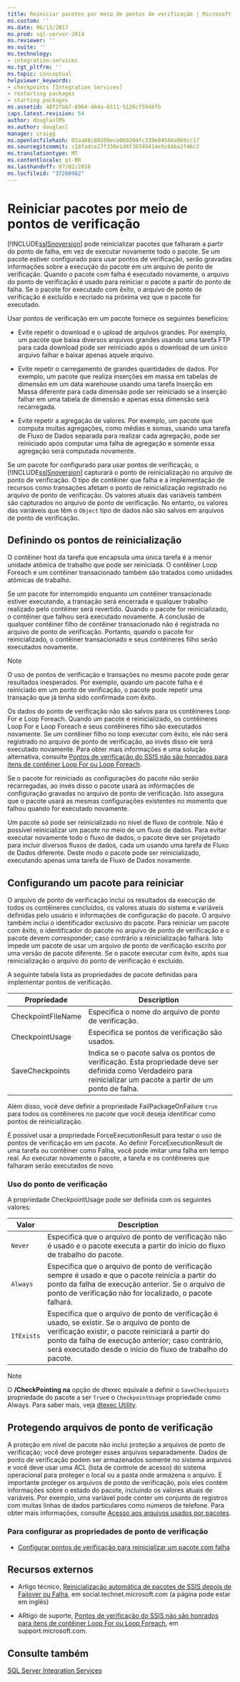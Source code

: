 ```yaml
---
title: Reiniciar pacotes por meio de pontos de verificação | Microsoft Docs
ms.custom: ''
ms.date: 06/13/2017
ms.prod: sql-server-2014
ms.reviewer: ''
ms.suite: ''
ms.technology:
- integration-services
ms.tgt_pltfrm: ''
ms.topic: conceptual
helpviewer_keywords:
- checkpoints [Integration Services]
- restarting packages
- starting packages
ms.assetid: 48f2fbb7-8964-484a-8311-5126cf594bfb
caps.latest.revision: 54
author: douglaslMS
ms.author: douglasl
manager: craigg
ms.openlocfilehash: 02aa88c80200ece060204fc339e84560a069cc17
ms.sourcegitcommit: c18fadce27f330e1d4f36549414e5c84ba2f46c2
ms.translationtype: MT
ms.contentlocale: pt-BR
ms.lasthandoff: 07/02/2018
ms.locfileid: "37260982"
---
```

# <a name="restart-packages-by-using-checkpoints"></a>Reiniciar pacotes por meio de pontos de verificação
  [!INCLUDE[ssISnoversion](../../includes/ssisnoversion-md.md)] pode reinicializar pacotes que falharam a partir do ponto de falha, em vez de executar novamente todo o pacote. Se um pacote estiver configurado para usar pontos de verificação, serão gravadas informações sobre a execução do pacote em um arquivo de ponto de verificação. Quando o pacote com falha é executado novamente, o arquivo do ponto de verificação é usado para reiniciar o pacote a partir do ponto de falha. Se o pacote for executado com êxito, o arquivo de ponto de verificação é excluído e recriado na próxima vez que o pacote for executado.  
  
 Usar pontos de verificação em um pacote fornece os seguintes benefícios:  
  
-   Evite repetir o download e o upload de arquivos grandes. Por exemplo, um pacote que baixa diversos arquivos grandes usando uma tarefa FTP para cada download pode ser reiniciado após o download de um único arquivo falhar e baixar apenas aquele arquivo.  
  
-   Evite repetir o carregamento de grandes quantidades de dados. Por exemplo, um pacote que realiza inserções em massa em tabelas de dimensão em um data warehouse usando uma tarefa Inserção em Massa diferente para cada dimensão pode ser reiniciado se a inserção falhar em uma tabela de dimensão e apenas essa dimensão será recarregada.  
  
-   Evite repetir a agregação de valores. Por exemplo, um pacote que computa muitas agregações, como médias e somas, usando uma tarefa de Fluxo de Dados separada para realizar cada agregação, pode ser reiniciado após computar uma falha de agregação e somente essa agregação será computada novamente.  
  
 Se um pacote for configurado para usar pontos de verificação, o [!INCLUDE[ssISnoversion](../../includes/ssisnoversion-md.md)] capturará o ponto de reinicialização no arquivo de ponto de verificação. O tipo de contêiner que falha e a implementação de recursos como transações afetam o ponto de reinicialização registrado no arquivo de ponto de verificação. Os valores atuais das variáveis também são capturados no arquivo de ponto de verificação. No entanto, os valores das variáveis que têm o `Object` tipo de dados não são salvos em arquivos de ponto de verificação.  
  
## <a name="defining-restart-points"></a>Definindo os pontos de reinicialização  
 O contêiner host da tarefa que encapsula uma única tarefa é a menor unidade atômica de trabalho que pode ser reiniciada. O contêiner Loop Foreach e um contêiner transacionado também são tratados como unidades atômicas de trabalho.  
  
 Se um pacote for interrompido enquanto um contêiner transacionado estiver executando, a transação será encerrada e qualquer trabalho realizado pelo contêiner será revertido. Quando o pacote for reinicializado, o contêiner que falhou será executado novamente. A conclusão de qualquer contêiner filho de contêiner transacionado não é registrada no arquivo de ponto de verificação. Portanto, quando o pacote for reinicializado, o contêiner transacionado e seus contêineres filho serão executados novamente.  
  
> [!NOTE]  
>  O uso de pontos de verificação e transações no mesmo pacote pode gerar resultados inesperados. Por exemplo, quando um pacote falha e é reiniciado em um ponto de verificação, o pacote pode repetir uma transação que já tenha sido confirmada com êxito.  
  
 Os dados do ponto de verificação não são salvos para os contêineres Loop For e Loop Foreach. Quando um pacote é reinicializado, os contêineres Loop For e Loop Foreach e seus contêineres filho são executados novamente. Se um contêiner filho no loop executar com êxito, ele não será registrado no arquivo de ponto de verificação, ao invés disso ele será executado novamente. Para obter mais informações e uma solução alternativa, consulte [Pontos de verificação do SSIS não são honrados para itens de contêiner Loop For ou Loop Foreach](http://go.microsoft.com/fwlink/?LinkId=241633).  
  
 Se o pacote for reiniciado as configurações do pacote não serão recarregadas, ao invés disso o pacote usará as informações de configuração gravadas no arquivo de ponto de verificação. Isto assegura que o pacote usará as mesmas configurações existentes no momento que falhou quando for executado novamente.  
  
 Um pacote só pode ser reinicializado no nível de fluxo de controle. Não é possível reinicializar um pacote no meio de um fluxo de dados. Para evitar executar novamente todo o fluxo de dados, o pacote deve ser projetado para incluir diversos fluxos de dados, cada um usando uma tarefa de Fluxo de Dados diferente. Deste modo o pacote pode ser reinicializado, executando apenas uma tarefa de Fluxo de Dados novamente.  
  
## <a name="configuring-a-package-to-restart"></a>Configurando um pacote para reiniciar  
 O arquivo de ponto de verificação inclui os resultados da execução de todos os contêineres concluídos, os valores atuais do sistema e variáveis definidas pelo usuário e informações de configuração do pacote. O arquivo também inclui o identificador exclusivo do pacote. Para reiniciar um pacote com êxito, o identificador do pacote no arquivo de ponto de verificação e o pacote devem corresponder; caso contrário a reinicialização falhará. Isto impede um pacote de usar um arquivo de ponto de verificação escrito por uma versão de pacote diferente. Se o pacote executar com êxito, após sua reinicialização o arquivo do ponto de verificação é excluído.  
  
 A seguinte tabela lista as propriedades de pacote definidas para implementar pontos de verificação.  
  
|Propriedade|Description|  
|--------------|-----------------|  
|CheckpointFileName|Especifica o nome do arquivo de ponto de verificação.|  
|CheckpointUsage|Especifica se pontos de verificação são usados.|  
|SaveCheckpoints|Indica se o pacote salva os pontos de verificação. Esta propriedade deve ser definida como Verdadeiro para reinicializar um pacote a partir de um ponto de falha.|  
  
 Além disso, você deve definir a propriedade FailPackageOnFailure `true` para todos os contêineres no pacote que você deseja identificar como pontos de reinicialização.  
  
 É possível usar a propriedade ForceExecutionResult para testar o uso de pontos de verificação em um pacote. Ao definir ForceExecutionResult de uma tarefa ou contêiner como Falha, você pode imitar uma falha em tempo real. Ao executar novamente o pacote, a tarefa e os contêineres que falharam serão executados de novo.  
  
### <a name="checkpoint-usage"></a>Uso do ponto de verificação  
 A propriedade CheckpointUsage pode ser definida com os seguintes valores:  
  
|Valor|Description|  
|-----------|-----------------|  
|`Never`|Especifica que o arquivo de ponto de verificação não é usado e o pacote executa a partir do início do fluxo de trabalho do pacote.|  
|`Always`|Especifica que o arquivo de ponto de verificação sempre é usado e que o pacote reinicia a partir do ponto da falha de execução anterior. Se o arquivo de ponto de verificação não for localizado, o pacote falhará.|  
|`IfExists`|Especifica que o arquivo de ponto de verificação é usado, se existir. Se o arquivo de ponto de verificação existir, o pacote reiniciará a partir do ponto da falha de execução anterior; caso contrário, será executado desde o início do fluxo de trabalho do pacote.|  
  
> [!NOTE]  
>  O **/CheckPointing na** opção de dtexec equivale a definir o `SaveCheckpoints` propriedade do pacote a ser `True`e o `CheckpointUsage` propriedade como Always. Para saber mais, veja [dtexec Utility](dtexec-utility.md).  
  
## <a name="securing-checkpoint-files"></a>Protegendo arquivos de ponto de verificação  
 A proteção em nível de pacote não inclui proteção a arquivos de ponto de verificação; você deve proteger esses arquivos separadamente. Dados de ponto de verificação podem ser armazenados somente no sistema arquivos e você deve usar uma ACL (lista de controle de acesso) do sistema operacional para proteger o local ou a pasta onde armazena o arquivo. É importante proteger os arquivos de ponto de verificação, pois eles contém informações sobre o estado do pacote, incluindo os valores atuais de variáveis. Por exemplo, uma variável pode conter um conjunto de registros com muitas linhas de dados particulares como números de telefone. Para obter mais informações, consulte [Acesso aos arquivos usados por pacotes](../access-to-files-used-by-packages.md).  
  
### <a name="to-configure-the-checkpoint-properties"></a>Para configurar as propriedades de ponto de verificação  
  
-   [Configurar pontos de verificação para reinicializar um pacote com falha](../configure-checkpoints-for-restarting-a-failed-package.md)  
  
## <a name="external-resources"></a>Recursos externos  
  
-   Artigo técnico, [Reinicialização automática de pacotes de SSIS depois de Failover ou Falha](http://go.microsoft.com/fwlink/?LinkId=200407), em social.technet.microsoft.com (a página pode estar em inglês)  
  
-   ARtigo de suporte, [Pontos de verificação do SSIS não são honrados para itens de contêiner Loop For ou Loop Foreach](http://go.microsoft.com/fwlink/?LinkId=241633), em support.microsoft.com.  
  
## <a name="see-also"></a>Consulte também  
 [SQL Server Integration Services](../sql-server-integration-services.md)  
  
  
